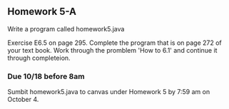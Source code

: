 ## Homework 5-A

Write a program called homework5.java

Exercise E6.5 on page 295. Complete the program that is on page 272 of your text book. 
Work through the promblem 'How to 6.1' and continue it through completeion. 



### Due 10/18 before 8am

Sumbit homework5.java to canvas under Homework 5 by 7:59 am on October 4.

